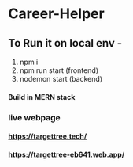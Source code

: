 # Career-Helper
## To Run it on local env -
1. npm i
2. npm run start (frontend)
3. nodemon start (backend)

#### Build in MERN stack

### live webpage
#### https://targettree.tech/
#### https://targettree-eb641.web.app/
